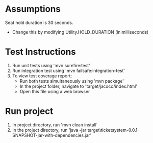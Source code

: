 # Assumptions
Seat hold duration is 30 seconds.
  - Change this by modifying Utility.HOLD_DURATION (in milliseconds)

# Test Instructions
1. Run unit tests using 'mvn surefire:test'
2. Run integration test using 'mvn failsafe:integration-test'
3. To view test coverage report;
   - Run both tests simultaneously using 'mvn package'
   - In the project folder, navigate to 'target/jacoco/index.html'
   - Open this file using a web browser

# Run project
1. In project directory, run 'mvn clean install'
2. In the project directory, run 
   'java -jar target\ticketsystem-0.0.1-SNAPSHOT-jar-with-dependencies.jar'